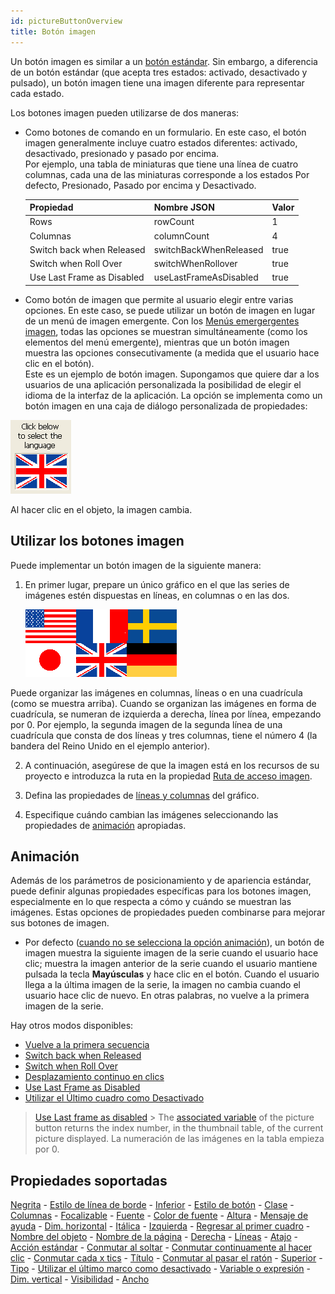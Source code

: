 ```yaml
---
id: pictureButtonOverview
title: Botón imagen
---
```


Un botón imagen es similar a un [botón estándar](button_overview.md). Sin embargo, a diferencia de un botón estándar (que acepta tres estados: activado, desactivado y pulsado), un botón imagen tiene una imagen diferente para representar cada estado.

Los botones imagen pueden utilizarse de dos maneras:

* Como botones de comando en un formulario. En este caso, el botón imagen generalmente incluye cuatro estados diferentes: activado, desactivado, presionado y pasado por encima.      
  Por ejemplo, una tabla de miniaturas que tiene una línea de cuatro columnas, cada una de las miniaturas corresponde a los estados Por defecto, Presionado, Pasado por encima y Desactivado.

  | Propiedad                  | Nombre JSON            | Valor |
  | -------------------------- | ---------------------- | ----- |
  | Rows                       | rowCount               | 1     |
  | Columnas                   | columnCount            | 4     |
  | Switch back when Released  | switchBackWhenReleased | true  |
  | Switch when Roll Over      | switchWhenRollover     | true  |
  | Use Last Frame as Disabled | useLastFrameAsDisabled | true  |

* Como botón de imagen que permite al usuario elegir entre varias opciones. En este caso, se puede utilizar un botón de imagen en lugar de un menú de imagen emergente. Con los [Menús emergergentes imagen](picturePopupMenu_overview.md), todas las opciones se muestran simultáneamente (como los elementos del menú emergente), mientras que un botón imagen muestra las opciones consecutivamente (a medida que el usuario hace clic en el botón).   
  Este es un ejemplo de botón imagen. Supongamos que quiere dar a los usuarios de una aplicación personalizada la posibilidad de elegir el idioma de la interfaz de la aplicación. La opción se implementa como un botón imagen en una caja de diálogo personalizada de propiedades:

![](../assets/en/FormObjects/button_pictureButton.png)

Al hacer clic en el objeto, la imagen cambia.


## Utilizar los botones imagen

Puede implementar un botón imagen de la siguiente manera:

1. En primer lugar, prepare un único gráfico en el que las series de imágenes estén dispuestas en líneas, en columnas o en las dos.

   ![](../assets/en/FormObjects/pictureButton_grid.png)

Puede organizar las imágenes en columnas, líneas o en una cuadrícula (como se muestra arriba). Cuando se organizan las imágenes en forma de cuadrícula, se numeran de izquierda a derecha, línea por línea, empezando por 0. Por ejemplo, la segunda imagen de la segunda línea de una cuadrícula que consta de dos líneas y tres columnas, tiene el número 4 (la bandera del Reino Unido en el ejemplo anterior).

2. A continuación, asegúrese de que la imagen está en los recursos de su proyecto e introduzca la ruta en la propiedad [Ruta de acceso imagen](properties_TextAndPicture.md#picture-pathname).

3. Defina las propiedades de [líneas y columnas](properties_Crop.md) del gráfico.

4. Especifique cuándo cambian las imágenes seleccionando las propiedades de [animación](properties_Animation.md) apropiadas.


## Animación

Además de los parámetros de posicionamiento y de apariencia estándar, puede definir algunas propiedades específicas para los botones imagen, especialmente en lo que respecta a cómo y cuándo se muestran las imágenes. Estas opciones de propiedades pueden combinarse para mejorar sus botones de imagen.

- Por defecto ([cuando no se selecciona la opción animación](properties_Animation.md)), un botón de imagen muestra la siguiente imagen de la serie cuando el usuario hace clic; muestra la imagen anterior de la serie cuando el usuario mantiene pulsada la tecla **Mayúsculas** y hace clic en el botón. Cuando el usuario llega a la última imagen de la serie, la imagen no cambia cuando el usuario hace clic de nuevo. En otras palabras, no vuelve a la primera imagen de la serie.

Hay otros modos disponibles:
- [Vuelve a la primera secuencia](properties_Animation.md#loopBackToFirstFrame)
- [Switch back when Released](properties_Animation.md#switch-back-when-released)
- [Switch when Roll Over](properties_Animation.md#switch-when-roll-over)
- [Desplazamiento continuo en clics](properties_Animation.md#switch-continuously-on-clicks)
- [Use Last Frame as Disabled](properties_Animation.md#use-last-frame-as-disabled)
- [Utilizar el Último cuadro como Desactivado](properties_Animation.md#use-last-frame-as-disabled)
> [Use Last frame as disabled](properties_Animation.md#use-last-frame-as-disabled) > The [associated variable](properties_Object.md#variable-or-expression) of the picture button returns the index number, in the thumbnail table, of the current picture displayed. La numeración de las imágenes en la tabla empieza por 0.

## Propiedades soportadas

[Negrita](properties_Text.md#bold) - [Estilo de línea de borde](properties_BackgroundAndBorder.md#border-line-style) - [Inferior](properties_CoordinatesAndSizing.md#bottom) - [Estilo de botón](properties_TextAndPicture.md#button-style) - [Clase](properties_Object.md#css-class) - [Columnas](properties_Crop.md#columns) - [Focalizable](properties_Entry.md#focusable) - [Fuente](properties_Text.md#font) - [Color de fuente](properties_Text.md#font-color) - [Altura](properties_CoordinatesAndSizing.md#height) - [Mensaje de ayuda](properties_Help.md#help-tip) - [Dim. horizontal](properties_ResizingOptions.md#horizontal-sizing) - [Itálica](properties_Text.md#italic) - [Izquierda](properties_CoordinatesAndSizing.md#left) - [Regresar al primer cuadro](properties_Animation.md#loopBackToFirstFrame) - [Nombre del objeto](properties_Object.md#object-name) - [Nombre de la página](properties_Picture.md#pathname) - [Derecha](properties_CoordinatesAndSizing.md#right) - [Líneas](properties_Crop.md#rows) - [Atajo](properties_Entry.md#shortcut) - [Acción estándar](properties_Action.md#standard-action) - [Conmutar al soltar](properties_Animation.md#switchBackWhenReleased) - [Conmutar continuamente al hacer clic](properties_Animation.md#switch-continuously-on-clicks) - [Conmutar cada x tics](properties_Animation.md#switch-every-x-ticks) - [Título](properties_Object.md#title) - [Conmutar al pasar el ratón](properties_Animation.md#switchWhenRollOver) - [Superior](properties_CoordinatesAndSizing.md#top) - [Tipo](properties_Object.md#type) - [Utilizar el último marco como desactivado](properties_Animation.md#use-last-frame-as-disabled) - [Variable o expresión](properties_Object.md#variable-or-expression) - [Dim. vertical](properties_ResizingOptions.md#vertical-sizing) - [Visibilidad](properties_Display.md#visibility) - [Ancho](properties_CoordinatesAndSizing.md#width) 
